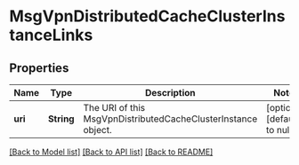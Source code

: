 # MsgVpnDistributedCacheClusterInstanceLinks

## Properties
Name | Type | Description | Notes
------------ | ------------- | ------------- | -------------
**uri** | **String** | The URI of this MsgVpnDistributedCacheClusterInstance object. | [optional] [default to null]

[[Back to Model list]](../README.md#documentation-for-models) [[Back to API list]](../README.md#documentation-for-api-endpoints) [[Back to README]](../README.md)


